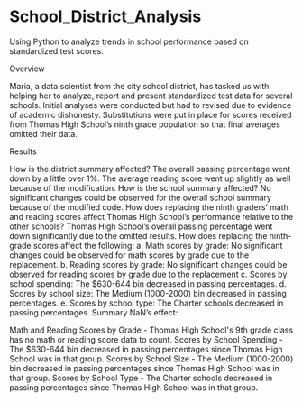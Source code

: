 # School_District_Analysis
Using Python to analyze trends in school performance based on standardized test scores. 

Overview

Maria, a data scientist from the city school district, has tasked us with helping her to analyze, report and present standardized test data for several schools. Initial analyses were conducted but had to revised due to evidence of academic dishonesty. Substitutions were put in place for scores received from Thomas High School’s ninth grade population so that final averages omitted their data.

Results

How is the district summary affected? The overall passing percentage went down by a little over 1%. The average reading score went up slightly as well because of the modification.
How is the school summary affected? No significant changes could be observed for the overall school summary because of the modified code.
How does replacing the ninth graders’ math and reading scores affect Thomas High School’s performance relative to the other schools? Thomas High School’s overall passing percentage went down significantly due to the omitted results.
How does replacing the ninth-grade scores affect the following: a. Math scores by grade: No significant changes could be observed for math scores by grade due to the replacement. b. Reading scores by grade: No significant changes could be observed for reading scores by grade due to the replacement c. Scores by school spending: The $630-644 bin decreased in passing percentages. d. Scores by school size: The Medium (1000-2000) bin decreased in passing percentages. e. Scores by school type: The Charter schools decreased in passing percentages.
Summary NaN’s effect:

Math and Reading Scores by Grade - Thomas High School's 9th grade class has no math or reading score data to count.
Scores by School Spending - The $630-644 bin decreased in passing percentages since Thomas High School was in that group.
Scores by School Size - The Medium (1000-2000) bin decreased in passing percentages since Thomas High School was in that group.
Scores by School Type - The Charter schools decreased in passing percentages since Thomas High School was in that group.